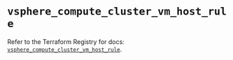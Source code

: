 # `vsphere_compute_cluster_vm_host_rule`

Refer to the Terraform Registry for docs: [`vsphere_compute_cluster_vm_host_rule`](https://registry.terraform.io/providers/vmware/vsphere/2.14.2/docs/resources/compute_cluster_vm_host_rule).
